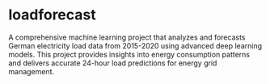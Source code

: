 # loadforecast
A comprehensive machine learning project that analyzes and forecasts German electricity load data from 2015-2020 using advanced deep learning models. This project provides insights into energy consumption patterns and delivers accurate 24-hour load predictions for energy grid management.
